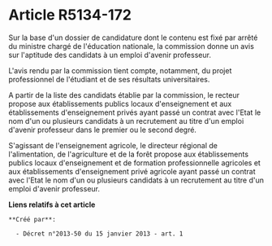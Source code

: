 # Article R5134-172

Sur la base d'un dossier de candidature dont le contenu est fixé par arrêté du ministre chargé de l'éducation nationale, la
commission donne un avis sur l'aptitude des candidats à un emploi d'avenir professeur.

L'avis rendu par la commission tient compte, notamment, du projet professionnel de l'étudiant et de ses résultats
universitaires.

A partir de la liste des candidats établie par la commission, le recteur propose aux établissements publics locaux
d'enseignement et aux établissements d'enseignement privés ayant passé un contrat avec l'Etat le nom d'un ou plusieurs
candidats à un recrutement au titre d'un emploi d'avenir professeur dans le premier ou le second degré.

S'agissant de l'enseignement agricole, le directeur régional de l'alimentation, de l'agriculture et de la forêt propose aux
établissements publics locaux d'enseignement et de formation professionnelle agricoles et aux établissements d'enseignement
privé agricole ayant passé un contrat avec l'Etat le nom d'un ou plusieurs candidats à un recrutement au titre d'un emploi
d'avenir professeur.

**Liens relatifs à cet article**

	**Créé par**:

	  - Décret n°2013-50 du 15 janvier 2013 - art. 1
